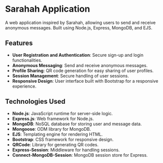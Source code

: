 # Sarahah Application

A web application inspired by Sarahah, allowing users to send and receive anonymous messages. Built using Node.js, Express, MongoDB, and EJS.

## Features

- **User Registration and Authentication**: Secure sign-up and login functionalities.
- **Anonymous Messaging**: Send and receive anonymous messages.
- **Profile Sharing**: QR code generation for easy sharing of user profiles.
- **Session Management**: Secure handling of user sessions.
- **Responsive Design**: User interface built with Bootstrap for a responsive experience.

## Technologies Used

- **Node.js**: JavaScript runtime for server-side logic.
- **Express.js**: Web framework for Node.js.
- **MongoDB**: NoSQL database for storing user and message data.
- **Mongoose**: ODM library for MongoDB.
- **EJS**: Templating engine for rendering HTML.
- **Bootstrap**: CSS framework for responsive design.
- **QRCode**: Library for generating QR codes.
- **Express-Session**: Middleware for handling sessions.
- **Connect-MongoDB-Session**: MongoDB session store for Express.
